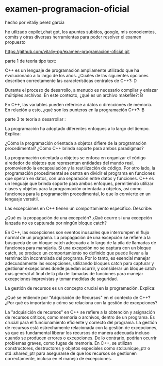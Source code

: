 # examen-programacion-oficial
hecho por vitaliy perez garcia 

he utlizado copilot,chat gpt, los apuntes subidos, google, mis conociemtos, comits y otras diversas herramientas para poder resolver el examen propuesto 

https://github.com/vitaliy-pg/examen-programacion-oficial.git

parte 1 de teoria tipo text:

C++ es un lenguaje de programación ampliamente utilizado que ha evolucionado a lo largo de los años. ¿Cuáles de las siguientes opciones describen correctamente las características centrales de C++?: D

Durante el proceso de desarrollo, a menudo es necesario compilar y enlazar múltiples archivos. En este contexto, ¿qué es un archivo makefile?: B

En C++, las variables pueden referirse a datos o direcciones de memoria. En relación a esto, ¿qué son los punteros en la programación C++?: B

parte 3 te teoria a desarrollar :

La programación ha adoptado diferentes enfoques a lo largo del tiempo. Explica:

¿Cómo la programación orientada a objetos difiere de la programación procedimental?
¿Cómo C++ brinda soporte para ambos paradigmas?

La programación orientada a objetos se enfoca en organizar el código alrededor de objetos que representan entidades del mundo real, promoviendo la encapsulación y la reutilización de código. Por otro lado, la programación procedimental se centra en dividir el programa en funciones que operan en datos, con una separación entre datos y funciones. C++ es un lenguaje que brinda soporte para ambos enfoques, permitiendo utilizar clases y objetos para la programación orientada a objetos, así como funciones para la programación procedimental, lo que lo convierte en un lenguaje versátil.

Las excepciones en C++ tienen un comportamiento específico. Describe:

¿Qué es la propagación de una excepción?
¿Qué ocurre si una excepción lanzada no es capturada por ningún bloque catch?

En C++, las excepciones son eventos inusuales que interrumpen el flujo normal de un programa. La propagación de una excepción se refiere a la búsqueda de un bloque catch adecuado a lo largo de la pila de llamadas de funciones para manejarla. Si una excepción no se captura con un bloque catch, se produce un comportamiento no definido que puede llevar a la terminación incontrolada del programa. Por lo tanto, es esencial manejar adecuadamente las excepciones, utilizando bloques catch para capturar y gestionar excepciones donde puedan ocurrir, y considerar un bloque catch más general al final de la pila de llamadas de funciones para manejar excepciones imprevistas y tomar medidas de seguridad.

La gestión de recursos es un concepto crucial en la programación. Explica:

¿Qué se entiende por "Adquisición de Recursos" en el contexto de C++?
¿Por qué es importante y cómo se relaciona con la gestión de excepciones?

La "adquisición de recursos" en C++ se refiere a la obtención y asignación de recursos críticos, como memoria o archivos, dentro de un programa. Es crucial para el funcionamiento eficiente y correcto del programa. La gestión de recursos está estrechamente relacionada con la gestión de excepciones, ya que es fundamental liberar los recursos de manera adecuada incluso cuando se producen errores o excepciones. De lo contrario, podrían ocurrir problemas graves, como fugas de memoria. En C++, se utilizan constructores, destructores y objetos especiales como std::unique_ptr o std::shared_ptr para asegurarse de que los recursos se gestionen correctamente, incluso en el manejo de excepciones.


